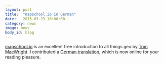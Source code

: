```yaml
---
layout: post
title:  "mapschool.io in German"
date:   2015-03-23 10:00:00
category: news
image: news
body_id: blog
---
```


[mapschool.io](https://mapschool.io/) is an excellent free introduction to all things geo by [Tom MacWright](http://www.macwright.org/). I contributed a [German translation](https://mapschool.io/index.de.html), which is now online for your reading pleasure.
